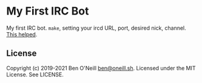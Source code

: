 # My First IRC Bot

My first IRC bot. `make`, setting your ircd URL, port, desired nick, channel.
[This helped](https://bbs.archlinux.org/viewtopic.php?id=64254).

## License

Copyright (c) 2019-2021 Ben O'Neill <ben@oneill.sh>. Licensed under the
MIT License. See LICENSE.
